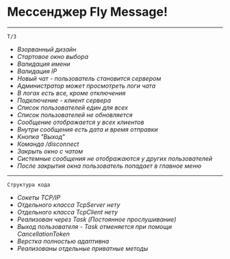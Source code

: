 # Мессенджер Fly Message!
---
`Т/З`
- _Взорванный дизайн_ 
- _Стартовое окно выбора_
- _Валидация имени_
- _Валидация IP_
- _Новый чат - пользователь становится сервером_
- _Администратор может просмотреть логи чата_
- _В логах есть все, кроме отключения_
- _Подключение - клиент сервера_
- _Список пользователей един для всех_
- _Список пользователей не обновляется_
- _Сообщение отображается у всех клиентов_
- _Внутри сообщения есть дата и время отправки_
- _Кнопка "Выход"_
- _Команда /disconnect_
- _Закрыть окно с чатом_
- _Системные сообщения не отображаются у других пользователей_
- _После закрытия окна пользователь попадает в главное меню_
---
`Структура кода`
- _Сокеты TCP/IP_
- _Отдельного класса TcpServer нету_
- _Отдельного класса TcpClient нету_
- _Реализован через Task (Постоянное прослушивание)_
- _Выход пользователя - Task отменяется при помощи CancellationToken_
- _Верстка полностью адаптивна_
- _Реализованы отдельные приватные методы_
